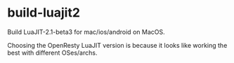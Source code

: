 # build-luajit2

Build LuaJIT-2.1-beta3 for mac/ios/android on MacOS.

Choosing the OpenResty LuaJIT version is because it looks like working the best with different OSes/archs.


